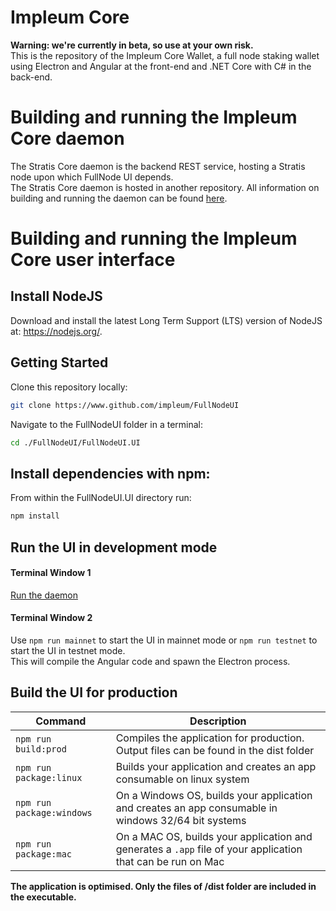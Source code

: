 # Impleum Core

__Warning: we're currently in beta, so use at your own risk.__  
This is the repository of the Impleum Core Wallet, a full node staking wallet using Electron and Angular at the front-end and .NET Core with C# in the back-end.

# Building and running the Impleum Core daemon

The Stratis Core daemon is the backend REST service, hosting a Stratis node upon which FullNode UI depends.  
The Stratis Core daemon is hosted in another repository. All information on building and running the daemon can be found [here](https://github.com/impleum/ImpleumBitcoinFullNode/blob/master/Documentation/getting-started.md).

# Building and running the Impleum Core user interface

## Install NodeJS

Download and install the latest Long Term Support (LTS) version of NodeJS at: https://nodejs.org/. 

## Getting Started

Clone this repository locally:

``` bash
git clone https://www.github.com/impleum/FullNodeUI
```

Navigate to the FullNodeUI folder in a terminal:
``` bash
cd ./FullNodeUI/FullNodeUI.UI
```

## Install dependencies with npm:

From within the FullNodeUI.UI directory run:

``` bash
npm install
```

## Run the UI in development mode

#### Terminal Window 1
[Run the daemon](https://github.com/impleum/ImpleumBitcoinFullNode/blob/master/Documentation/getting-started.md)  

#### Terminal Window 2
Use `npm run mainnet` to start the UI in mainnet mode or `npm run testnet` to start the UI in testnet mode.  
This will compile the Angular code and spawn the Electron process.

## Build the UI for production

|Command|Description|
|--|--|
|`npm run build:prod`| Compiles the application for production. Output files can be found in the dist folder |
|`npm run package:linux`| Builds your application and creates an app consumable on linux system |
|`npm run package:windows`| On a Windows OS, builds your application and creates an app consumable in windows 32/64 bit systems |
|`npm run package:mac`|  On a MAC OS, builds your application and generates a `.app` file of your application that can be run on Mac |

**The application is optimised. Only the files of /dist folder are included in the executable.**
 